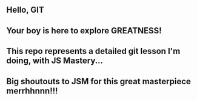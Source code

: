 ## Hello, GIT
## Your boy is here to explore GREATNESS!
## This repo represents a detailed git lesson I'm doing, with JS Mastery...
## Big shoutouts to JSM for this great masterpiece merrhhnnn!!!
